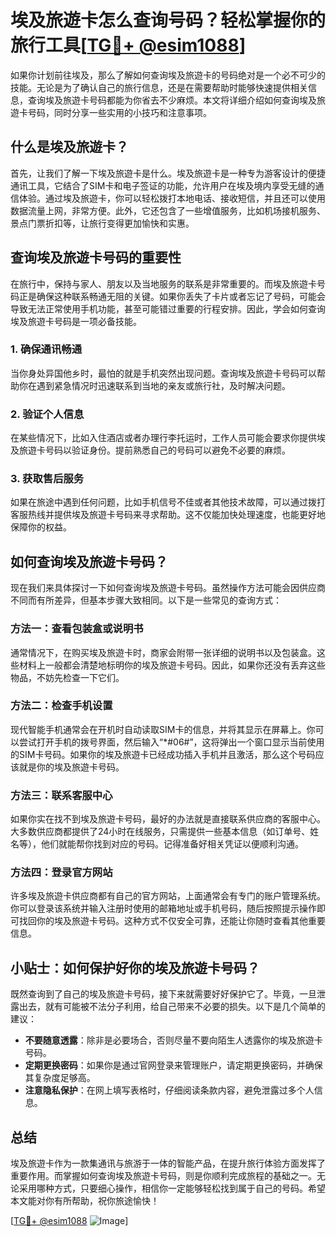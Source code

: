 # 埃及旅遊卡怎么查询号码？轻松掌握你的旅行工具[[TG💪+ @esim1088](https://t.me/s/esim1088)]

如果你计划前往埃及，那么了解如何查询埃及旅遊卡的号码绝对是一个必不可少的技能。无论是为了确认自己的旅行信息，还是在需要帮助时能够快速提供相关信息，查询埃及旅遊卡号码都能为你省去不少麻烦。本文将详细介绍如何查询埃及旅遊卡号码，同时分享一些实用的小技巧和注意事项。

## 什么是埃及旅遊卡？

首先，让我们了解一下埃及旅遊卡是什么。埃及旅遊卡是一种专为游客设计的便捷通讯工具，它结合了SIM卡和电子签证的功能，允许用户在埃及境内享受无缝的通信体验。通过埃及旅遊卡，你可以轻松拨打本地电话、接收短信，并且还可以使用数据流量上网，非常方便。此外，它还包含了一些增值服务，比如机场接机服务、景点门票折扣等，让旅行变得更加愉快和实惠。

## 查询埃及旅遊卡号码的重要性

在旅行中，保持与家人、朋友以及当地服务的联系是非常重要的。而埃及旅遊卡号码正是确保这种联系畅通无阻的关键。如果你丢失了卡片或者忘记了号码，可能会导致无法正常使用手机功能，甚至可能错过重要的行程安排。因此，学会如何查询埃及旅遊卡号码是一项必备技能。

### 1. 确保通讯畅通

当你身处异国他乡时，最怕的就是手机突然出现问题。查询埃及旅遊卡号码可以帮助你在遇到紧急情况时迅速联系到当地的亲友或旅行社，及时解决问题。

### 2. 验证个人信息

在某些情况下，比如入住酒店或者办理行李托运时，工作人员可能会要求你提供埃及旅遊卡号码以验证身份。提前熟悉自己的号码可以避免不必要的麻烦。

### 3. 获取售后服务

如果在旅途中遇到任何问题，比如手机信号不佳或者其他技术故障，可以通过拨打客服热线并提供埃及旅遊卡号码来寻求帮助。这不仅能加快处理速度，也能更好地保障你的权益。

## 如何查询埃及旅遊卡号码？

现在我们来具体探讨一下如何查询埃及旅遊卡号码。虽然操作方法可能会因供应商不同而有所差异，但基本步骤大致相同。以下是一些常见的查询方式：

### 方法一：查看包装盒或说明书

通常情况下，在购买埃及旅遊卡时，商家会附带一张详细的说明书以及包装盒。这些材料上一般都会清楚地标明你的埃及旅遊卡号码。因此，如果你还没有丢弃这些物品，不妨先检查一下它们。

### 方法二：检查手机设置

现代智能手机通常会在开机时自动读取SIM卡的信息，并将其显示在屏幕上。你可以尝试打开手机的拨号界面，然后输入“*#06#”，这将弹出一个窗口显示当前使用的SIM卡号码。如果你的埃及旅遊卡已经成功插入手机并且激活，那么这个号码应该就是你的埃及旅遊卡号码。

### 方法三：联系客服中心

如果你实在找不到埃及旅遊卡号码，最好的办法就是直接联系供应商的客服中心。大多数供应商都提供了24小时在线服务，只需提供一些基本信息（如订单号、姓名等），他们就能帮你找到对应的号码。记得准备好相关凭证以便顺利沟通。

### 方法四：登录官方网站

许多埃及旅遊卡供应商都有自己的官方网站，上面通常会有专门的账户管理系统。你可以登录该系统并输入注册时使用的邮箱地址或手机号码，随后按照提示操作即可找回你的埃及旅遊卡号码。这种方式不仅安全可靠，还能让你随时查看其他重要信息。

## 小贴士：如何保护好你的埃及旅遊卡号码？

既然查询到了自己的埃及旅遊卡号码，接下来就需要好好保护它了。毕竟，一旦泄露出去，就有可能被不法分子利用，给自己带来不必要的损失。以下是几个简单的建议：

- **不要随意透露**：除非是必要场合，否则尽量不要向陌生人透露你的埃及旅遊卡号码。
- **定期更换密码**：如果你是通过官网登录来管理账户，请定期更换密码，并确保其复杂度足够高。
- **注意隐私保护**：在网上填写表格时，仔细阅读条款内容，避免泄露过多个人信息。

## 总结

埃及旅遊卡作为一款集通讯与旅游于一体的智能产品，在提升旅行体验方面发挥了重要作用。而掌握如何查询埃及旅遊卡号码，则是你顺利完成旅程的基础之一。无论采用哪种方式，只要细心操作，相信你一定能够轻松找到属于自己的号码。希望本文能对你有所帮助，祝你旅途愉快！

[[TG💪+ @esim1088](https://t.me/s/esim1088) ![Image](https://i.postimg.cc/4NQfJmqS/Snipaste-2025-05-13-00-14-12.png)]